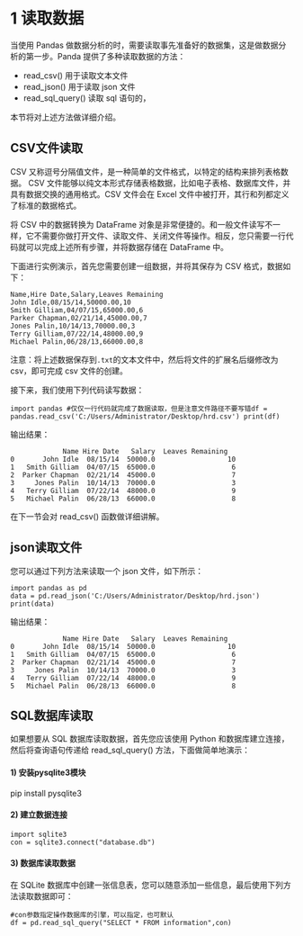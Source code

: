

# 1 读取数据

当使用 Pandas 做数据分析的时，需要读取事先准备好的数据集，这是做数据分析的第一步。Panda 提供了多种读取数据的方法：

- read_csv() 用于读取文本文件
- read_json() 用于读取 json 文件
- read_sql_query() 读取 sql 语句的，

本节将对上述方法做详细介绍。

## CSV文件读取

CSV 又称逗号分隔值文件，是一种简单的文件格式，以特定的结构来排列表格数据。 CSV 文件能够以纯文本形式存储表格数据，比如电子表格、数据库文件，并具有数据交换的通用格式。CSV 文件会在 Excel 文件中被打开，其行和列都定义了标准的数据格式。

将 CSV 中的数据转换为 DataFrame 对象是非常便捷的。和一般文件读写不一样，它不需要你做打开文件、读取文件、关闭文件等操作。相反，您只需要一行代码就可以完成上述所有步骤，并将数据存储在 DataFrame 中。

下面进行实例演示，首先您需要创建一组数据，并将其保存为 CSV 格式，数据如下：

```
Name,Hire Date,Salary,Leaves Remaining 
John Idle,08/15/14,50000.00,10 
Smith Gilliam,04/07/15,65000.00,6 
Parker Chapman,02/21/14,45000.00,7 
Jones Palin,10/14/13,70000.00,3 
Terry Gilliam,07/22/14,48000.00,9 
Michael Palin,06/28/13,66000.00,8  
```

注意：将上述数据保存到`.txt`的文本文件中，然后将文件的扩展名后缀修改为 csv，即可完成 csv 文件的创建。

接下来，我们使用下列代码读写数据：

```
import pandas #仅仅一行代码就完成了数据读取，但是注意文件路径不要写错df = pandas.read_csv('C:/Users/Administrator/Desktop/hrd.csv') print(df)  
```

输出结果：

```
             Name Hire Date   Salary  Leaves Remaining 
0       John Idle  08/15/14  50000.0                  10
1   Smith Gilliam  04/07/15  65000.0                   6
2  Parker Chapman  02/21/14  45000.0                   7
3     Jones Palin  10/14/13  70000.0                   3
4   Terry Gilliam  07/22/14  48000.0                   9
5   Michael Palin  06/28/13  66000.0                   8
```

在下一节会对 read_csv() 函数做详细讲解。

## json读取文件

您可以通过下列方法来读取一个 json 文件，如下所示：

```
import pandas as pd 
data = pd.read_json('C:/Users/Administrator/Desktop/hrd.json')  
print(data)  
```

输出结果：

```
             Name Hire Date   Salary  Leaves Remaining 
0       John Idle  08/15/14  50000.0                  10
1   Smith Gilliam  04/07/15  65000.0                   6
2  Parker Chapman  02/21/14  45000.0                   7
3     Jones Palin  10/14/13  70000.0                   3
4   Terry Gilliam  07/22/14  48000.0                   9
5   Michael Palin  06/28/13  66000.0                   8
```

## SQL数据库读取

如果想要从 SQL 数据库读取数据，首先您应该使用 Python 和数据库建立连接，然后将查询语句传递给 read_sql_query() 方法，下面做简单地演示：

#### 1) 安装pysqlite3模块

pip install pysqlite3

#### 2) 建立数据连接

```
import sqlite3 
con = sqlite3.connect("database.db")  
```

#### 3) 数据库读取数据

在 SQLite 数据库中创建一张信息表，您可以随意添加一些信息，最后使用下列方法读取数据即可：

```
#con参数指定操作数据库的引擎，可以指定，也可默认
df = pd.read_sql_query("SELECT * FROM information",con)
```